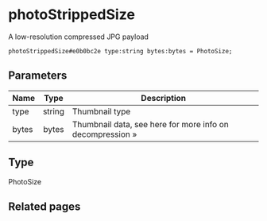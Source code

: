 # photoStrippedSize
A low-resolution compressed JPG payload

```
photoStrippedSize#e0b0bc2e type:string bytes:bytes = PhotoSize;
```

## Parameters
| Name | Type | Description |
| ---- | :----: | ----------- |
| type | string | Thumbnail type |
| bytes | bytes | Thumbnail data, see here for more info on decompression » |


## Type
PhotoSize

## Related pages
